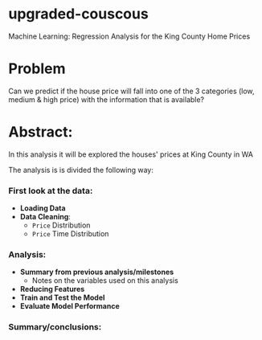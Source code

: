 # upgraded-couscous
Machine Learning: Regression Analysis for the King County Home Prices

# Problem

Can we predict if the house price will fall into one of the 3 categories (low, medium & high price) with the information that is available?

# Abstract:

In this analysis it will be explored the houses' prices at King County in WA

The analysis is is divided the following way:

### First look at the data:
- **Loading Data**
- **Data Cleaning**:
    - `Price` Distribution
    - `Price` Time Distribution

### Analysis:
- **Summary from previous analysis/milestones**
    - Notes on the variables used on this analysis
- **Reducing Features**
- **Train and Test the Model**
- **Evaluate Model Performance**


### Summary/conclusions:
